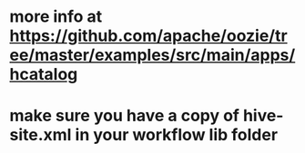 # more info at https://github.com/apache/oozie/tree/master/examples/src/main/apps/hcatalog
# make sure you have a copy of hive-site.xml in your workflow lib folder

